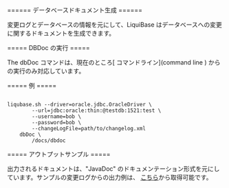 ====== データベースドキュメント生成 ======

変更ログとデータベースの情報を元にして、LiquiBase はデータベースへの変更に関するドキュメントを生成できます。


===== DBDoc の実行 =====

The dbDoc コマンドは、現在のところ[ コマンドライン](command line ) からの実行のみ対応しています。


===== 例 =====

<code>
liqubase.sh --driver=oracle.jdbc.OracleDriver \
        --url=jdbc:oracle:thin:@testdb:1521:test \
        --username=bob \
        --password=bob \
        --changeLogFile=path/to/changelog.xml
    dbDoc \
        /docs/dbdoc
</code>


===== アウトプットサンプル =====

出力されるドキュメントは、"JavaDoc" のドキュメンテーション形式を元にしています。サンプルの変更ログからの出力例は、 [こちら](http://www.liquibase.org/dbdoc/index.html)から取得可能です。
